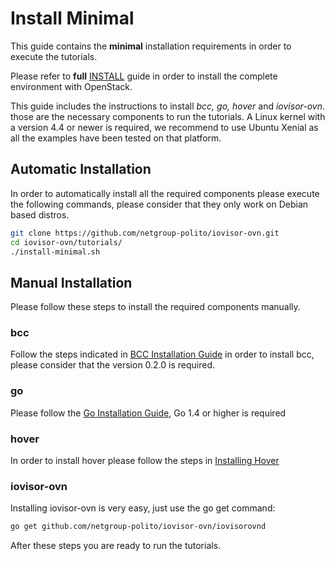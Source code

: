 # Install Minimal

This guide contains the **minimal** installation requirements in order to execute the tutorials.

Please refer to  **full** [INSTALL](../INSTALL.md) guide in order to install the complete environment with OpenStack.

This guide includes the instructions to install *bcc, go, hover* and *iovisor-ovn*.
those are the necessary components to run the tutorials.
A Linux kernel with a version 4.4 or newer is required, we recommend to use
Ubuntu Xenial as all the examples have been tested on that platform.

## Automatic Installation

In order to automatically install all the required components please execute the
following commands, please consider that they only work on Debian based distros.

```bash
git clone https://github.com/netgroup-polito/iovisor-ovn.git
cd iovisor-ovn/tutorials/
./install-minimal.sh
```

## Manual Installation

Please follow these steps to install the required components manually.

### bcc

Follow the steps indicated in
[BCC Installation Guide](https://github.com/iovisor/bcc/blob/master/INSTALL.md)
in order to install bcc, please consider that the version 0.2.0 is required.

### go

Please follow the [Go Installation Guide](https://golang.org/doc/install),
Go 1.4 or higher is required

### hover
In order to install hover please follow the steps in
[Installing Hover](https://github.com/iovisor/iomodules/#installing-hover)

### iovisor-ovn

Installing iovisor-ovn is very easy, just use the go get command:

```bash
go get github.com/netgroup-polito/iovisor-ovn/iovisorovnd
```

After these steps you are ready to run the tutorials.
